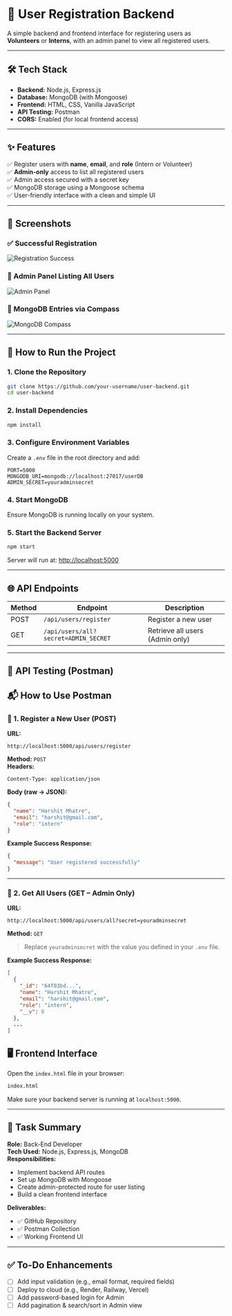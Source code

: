 # 👤 User Registration Backend

A simple backend and frontend interface for registering users as **Volunteers** or **Interns**, with an admin panel to view all registered users.

---

## 🛠 Tech Stack

- **Backend:** Node.js, Express.js
- **Database:** MongoDB (with Mongoose)
- **Frontend:** HTML, CSS, Vanilla JavaScript
- **API Testing:** Postman
- **CORS:** Enabled (for local frontend access)

---

## ✨ Features

✅ Register users with **name**, **email**, and **role** (Intern or Volunteer)  
✅ **Admin-only** access to list all registered users  
✅ Admin access secured with a secret key  
✅ MongoDB storage using a Mongoose schema  
✅ User-friendly interface with a clean and simple UI

---

## 📸 Screenshots

### ✅ Successful Registration
![Registration Success](./screenshots/1.png)

### 🔐 Admin Panel Listing All Users
![Admin Panel](./screenshots/2.png)

### 📂 MongoDB Entries via Compass
![MongoDB Compass](./screenshots/3.png)

---

## 🚀 How to Run the Project

### 1. Clone the Repository
```bash
git clone https://github.com/your-username/user-backend.git
cd user-backend
```

### 2. Install Dependencies
```bash
npm install
```

### 3. Configure Environment Variables

Create a `.env` file in the root directory and add:

```env
PORT=5000
MONGODB_URI=mongodb://localhost:27017/userDB
ADMIN_SECRET=youradminsecret
```

### 4. Start MongoDB
Ensure MongoDB is running locally on your system.

### 5. Start the Backend Server
```bash
npm start
```

Server will run at: [http://localhost:5000](http://localhost:5000)

---

## 🌐 API Endpoints

| Method | Endpoint                           | Description                      |
|--------|------------------------------------|----------------------------------|
| POST   | `/api/users/register`              | Register a new user              |
| GET    | `/api/users/all?secret=ADMIN_SECRET` | Retrieve all users (Admin only) |

---

## 🧪 API Testing (Postman)

## 📬 How to Use Postman

### 🔹 1. Register a New User (POST)

**URL:**  
```
http://localhost:5000/api/users/register
```

**Method:** `POST`  
**Headers:**
```
Content-Type: application/json
```

**Body (raw → JSON):**
```json
{
  "name": "Harshit Mhatre",
  "email": "harshit@gmail.com",
  "role": "intern"
}
```

**Example Success Response:**
```json
{
  "message": "User registered successfully"
}
```

---

### 🔹 2. Get All Users (GET – Admin Only)

**URL:**  
```
http://localhost:5000/api/users/all?secret=youradminsecret
```

**Method:** `GET`

> Replace `youradminsecret` with the value you defined in your `.env` file.

**Example Success Response:**
```json
[
  {
    "_id": "64f03bd...",
    "name": "Harshit Mhatre",
    "email": "harshit@gmail.com",
    "role": "intern",
    "__v": 0
  },
  ...
]
```

## 🖥 Frontend Interface

Open the `index.html` file in your browser:

```bash
index.html
```

Make sure your backend server is running at `localhost:5000`.

---

## 📄 Task Summary

**Role:** Back-End Developer  
**Tech Used:** Node.js, Express.js, MongoDB  
**Responsibilities:**
- Implement backend API routes
- Set up MongoDB with Mongoose
- Create admin-protected route for user listing
- Build a clean frontend interface

**Deliverables:**
- ✅ GitHub Repository
- ✅ Postman Collection
- ✅ Working Frontend UI

---

## ✅ To-Do Enhancements

- [ ] Add input validation (e.g., email format, required fields)
- [ ] Deploy to cloud (e.g., Render, Railway, Vercel)
- [ ] Add password-based login for Admin
- [ ] Add pagination & search/sort in Admin view
